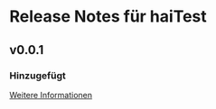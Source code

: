 # Release Notes für haiTest

## v0.0.1

### Hinzugefügt
[Weitere Informationen](https://developers.plentymarkets.com/marketplace/plugin-requirements#marketplace-changelog)